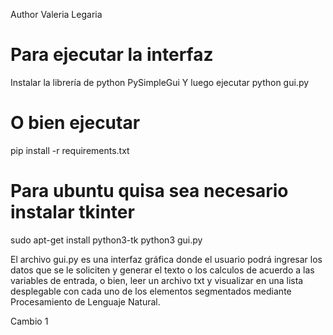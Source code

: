 Author Valeria Legaria

# Para ejecutar la interfaz
Instalar la librería de python
PySimpleGui
Y luego ejecutar
python gui.py

# O bien ejecutar
pip install -r requirements.txt

# Para ubuntu quisa sea necesario instalar tkinter
sudo apt-get install python3-tk
python3 gui.py 

El archivo gui.py es una interfaz gráfica donde el usuario podrá ingresar los datos que se le soliciten
y generar el texto o los calculos de acuerdo a las variables de entrada, o bien, leer un archivo txt
y visualizar en una lista desplegable con cada uno de los elementos segmentados mediante Procesamiento
de Lenguaje Natural.

Cambio 1